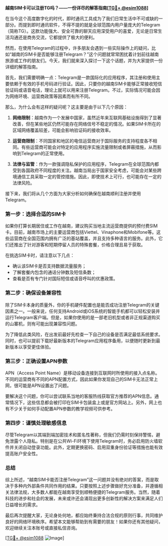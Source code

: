 **越南SIM卡可以注册TG吗？——一份详尽的解答指南[[TG💪+ @esim1088](https://t.me/s/esim1088)]**

在当今这个高度数字化的时代，即时通讯工具成为了我们日常生活中不可或缺的一部分。而提到即时通讯软件，不得不提的就是全球范围内用户量庞大的Telegram（简称TG）。这款功能强大、安全可靠的聊天应用深受用户的喜爱，无论是日常生活沟通还是商务交流，它都提供了极大的便利。

然而，在使用Telegram的过程中，许多朋友会遇到一些实际操作上的疑问，比如“越南的SIM卡是否能够注册Telegram？”这个问题就常常困扰着计划前往越南旅游或工作的朋友们。今天，我们就来深入探讨一下这个话题，并为大家提供一份详细的解答指南。

首先，我们需要明确一点：Telegram是一款国际化的应用程序，其注册和使用主要依赖于有效的手机号码进行验证。因此，只要你的越南SIM卡能够正常接收短信验证码或语音电话，理论上就可以用来注册Telegram。不过，实际情况可能会因为网络环境、运营商政策等因素而有所不同。

那么，为什么会有这样的疑问呢？这主要是由于以下几个原因：

1. **网络限制**：越南作为一个发展中国家，虽然近年来互联网基础设施得到了显著改善，但在某些地区仍然可能存在网络信号不稳定的情况。如果SIM卡所在的区域网络覆盖较差，可能会影响验证码的接收效率。
   
2. **运营商限制**：不同国家和地区的电信运营商对于国际服务的支持程度各不相同。有些运营商可能会对特定的应用程序实施流量限制或者屏蔽措施，从而影响到Telegram的正常使用。

3. **法律与监管**：作为一款强调隐私保护的应用程序，Telegram在全球范围内都受到各国政府不同程度的关注。越南当局出于国家安全考虑，可能会对某些跨境通信工具采取一定的管控措施。因此，即使技术上可行，也可能存在一定的法律风险。

接下来，我们将从几个方面为大家分析如何确保在越南顺利注册并使用Telegram。

### 第一步：选择合适的SIM卡

如果你打算长期居住或工作在越南，建议购买当地主流运营商提供的预付费SIM卡。目前，越南市场上的主要运营商包括Viettel、Vinaphone和Mobifone等。这些运营商在全国范围内拥有广泛的基站覆盖，并且支持多种语言的服务。此外，它们还推出了针对游客和短期停留人员的特殊套餐，价格合理且易于获取。

在挑选SIM卡时，请注意以下几点：
- 确认该SIM卡是否支持数据流量服务；
- 了解套餐内包含的通话分钟数及短信条数；
- 查看是否有专门针对国际短信或语音呼叫的优惠政策。

### 第二步：确保设备兼容性

除了SIM卡本身的质量外，你的手机硬件配置也是能否成功注册Telegram的关键因素之一。一般来说，任何支持Android或iOS系统的智能手机都可以轻松安装并运行Telegram客户端。但是，如果你使用的是一部老旧机型或者非正规渠道购买的山寨机，则有可能出现兼容性问题。

为了降低此类风险，在出发前最好先检查一下自己的设备是否满足最低系统要求。同时，也可以提前下载好最新版本的Telegram应用程序备用，以便随时更新到最新版本以享受更佳体验。

### 第三步：正确设置APN参数

APN（Access Point Name）是移动设备连接到互联网时所使用的接入点名称。不同的运营商有不同的APN配置方式，因此如果你发现自己的SIM卡无法正常上网，很可能是APN设置出了问题。

要解决这个问题，你可以尝试联系当地的客服热线获取官方推荐的APN信息。通常情况下，这些信息都会被打印在SIM卡包装盒上或是官方网站上。另外，网上也有不少关于如何手动配置APN参数的教学视频可供参考。

### 第四步：谨慎处理敏感信息

尽管Telegram以其端到端加密技术和匿名性著称，但我们仍需时刻保持警惕，避免泄露个人隐私。特别是在公共Wi-Fi环境下使用Telegram时，务必启用防火墙软件并关闭自动登录功能。此外，定期更换密码、启用双重身份验证等措施也能有效提高账户安全性。

### 总结

综上所述，“越南SIM卡能否注册Telegram”这一问题并没有绝对的答案，而是取决于多种内外部条件共同作用的结果。只要按照上述步骤做好充分准备，并遵循相关法律法规，大多数人都能在越南享受到顺畅便捷的Telegram服务。当然，随着科技的进步和社会的发展，未来或许还会涌现出更多创新性的解决方案来满足人们日益增长的需求。

最后再次提醒大家，无论身处何地，都应始终秉持合法合规的原则行事，共同维护良好的网络环境秩序。希望本文能够帮助到有需要的朋友！如果你还有其他疑问，欢迎继续关注本账号或直接私信咨询。

[[TG💪+ @esim1088](https://t.me/s/esim1088) ![Image](https://i.postimg.cc/4NQfJmqS/Snipaste-2025-05-13-00-14-12.png)]